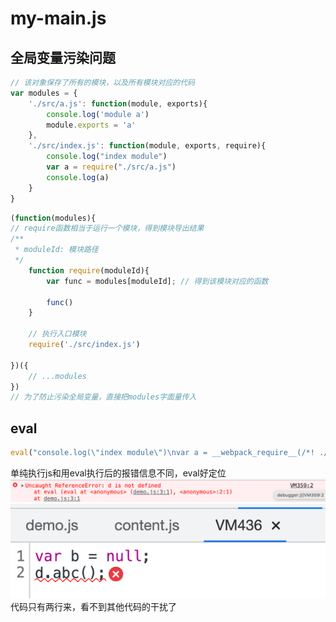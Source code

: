 # my-main.js

## 全局变量污染问题


```js
// 该对象保存了所有的模块，以及所有模块对应的代码
var modules = { 
    './src/a.js': function(module, exports){
        console.log('module a')
        module.exports = 'a'
    },
    './src/index.js': function(module, exports, require){
        console.log("index module")
        var a = require("./src/a.js")
        console.log(a)
    }
}
```


```js
(function(modules){
// require函数相当于运行一个模块，得到模块导出结果
/**
 * moduleId: 模块路径
 */
    function require(moduleId){ 
        var func = modules[moduleId]; // 得到该模块对应的函数

        func()
    }

    // 执行入口模块
    require('./src/index.js')

})({
    // ...modules
})
// 为了防止污染全局变量，直接把modules字面量传入
```

## eval
```js
eval("console.log(\"index module\")\nvar a = __webpack_require__(/*! ./a */ \"./src/a.js\")\na.abc();\nconsole.log(a)\n\n//# sourceURL=webpack:///./src/index.js?");
```

单纯执行js和用eval执行后的报错信息不同，eval好定位
![](2022-11-09-13-11-58.png)
![](2022-11-09-13-12-07.png)
代码只有两行来，看不到其他代码的干扰了 